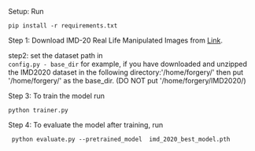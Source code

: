 
Setup: Run

  ```shell
  pip install -r requirements.txt
  ```

Step 1: Download IMD-20 Real Life Manipulated Images from [Link](http://staff.utia.cas.cz/novozada/db/).

step2: set the dataset path in  
 ``` config.py - base_dir ``` 
for example, if you have downloaded and unzipped the IMD2020 dataset in the following directory:'/home/forgery/' then put '/home/forgery/' as the base_dir. (DO NOT put '/home/forgery/IMD2020/)

Step 3: To train the model run   
  ```shell
  python trainer.py
  ```

Step 4: To evaluate the model after training, run

  ```shell
   python evaluate.py --pretrained_model  imd_2020_best_model.pth
  ```